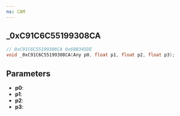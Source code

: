 ```yaml
---
ns: CAM
---
```

## _0xC91C6C55199308CA

```c
// 0xC91C6C55199308CA 0x60B345DE
void _0xC91C6C55199308CA(Any p0, float p1, float p2, float p3);
```


## Parameters
* **p0**: 
* **p1**: 
* **p2**: 
* **p3**: 

